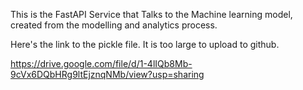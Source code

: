 This is the FastAPI Service that Talks to the Machine learning model, created from the modelling and analytics process.

Here's the link to the pickle file. It is too large to upload to github.

https://drive.google.com/file/d/1-4lIQb8Mb-9cVx6DQbHRg9ltEjznqNMb/view?usp=sharing
